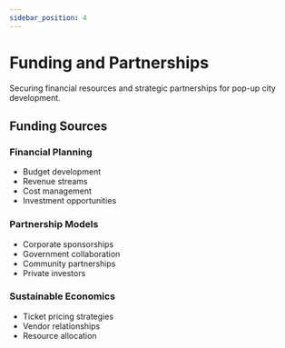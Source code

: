 ```yaml
---
sidebar_position: 4
---
```


# Funding and Partnerships

Securing financial resources and strategic partnerships for pop-up city development.

## Funding Sources

### Financial Planning

- Budget development
- Revenue streams
- Cost management
- Investment opportunities

### Partnership Models

- Corporate sponsorships
- Government collaboration
- Community partnerships
- Private investors

### Sustainable Economics

- Ticket pricing strategies
- Vendor relationships
- Resource allocation

